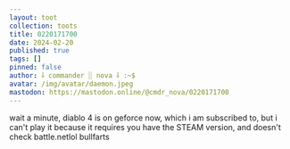 ```yaml
---
layout: toot
collection: toots
title: 0220171700
date: 2024-02-20
published: true
tags: []
pinned: false
author: ⸸ commander ░ nova ⸸ :~$
avatar: /img/avatar/daemon.jpeg
mastodon: https://mastodon.online/@cmdr_nova/0220171700
---
```


wait a minute, diablo 4 is on geforce now, which i am subscribed to, but i can't play it because it requires you have the STEAM version, and doesn't check battle.netlol bullfarts
